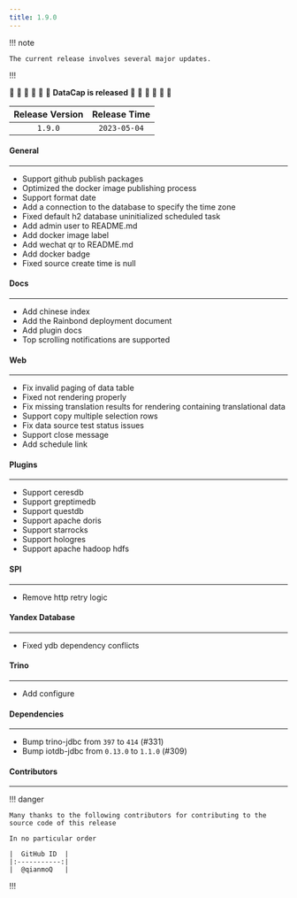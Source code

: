 ```yaml
---
title: 1.9.0
---
```


!!! note

    The current release involves several major updates.

!!!

:tada: :tada: :tada: :tada: :tada: :tada: **DataCap is released** :tada: :tada: :tada: :tada: :tada: :tada:

| Release Version | Release Time |
|:---------------:|:------------:|
|     `1.9.0`     | `2023-05-04` |

#### General

---

- Support github publish packages
- Optimized the docker image publishing process
- Support format date
- Add a connection to the database to specify the time zone
- Fixed default h2 database uninitialized scheduled task
- Add admin user to README.md
- Add docker image label
- Add wechat qr to README.md
- Add docker badge
- Fixed source create time is null

#### Docs

---

- Add chinese index
- Add the Rainbond deployment document
- Add plugin docs
- Top scrolling notifications are supported

#### Web

---

- Fix invalid paging of data table
- Fixed not rendering properly
- Fix missing translation results for rendering containing translational data
- Support copy multiple selection rows
- Fix data source test status issues
- Support close message
- Add schedule link

#### Plugins

---

- Support ceresdb
- Support greptimedb
- Support questdb
- Support apache doris
- Support starrocks
- Support hologres
- Support apache hadoop hdfs

#### SPI

---

- Remove http retry logic

#### Yandex Database

---

- Fixed ydb dependency conflicts

#### Trino

---

- Add configure

#### Dependencies

---

- Bump trino-jdbc from `397` to `414` (#331)
- Bump iotdb-jdbc from `0.13.0` to `1.1.0` (#309)

#### Contributors

--- 

!!! danger

    Many thanks to the following contributors for contributing to the source code of this release

    In no particular order
    
    |  GitHub ID  |
    |:-----------:|
    |  @qianmoQ   |

!!!